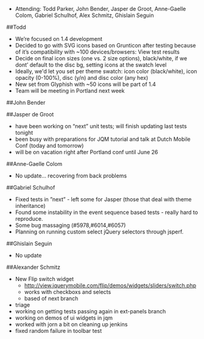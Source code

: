 * Attending: Todd Parker, John Bender, Jasper de Groot, Anne-Gaelle Colom, Gabriel Schulhof, Alex Schmitz, Ghislain Seguin

##Todd 
* We’re focused on 1.4 development
* Decided to go with SVG icons based on Grunticon after testing because of it’s compatibility with ~100 devices/browsers: View test results
* Decide on final icon sizes (one vs. 2 size options), black/white, if we dont’ default to the disc bg, setting icons at the swatch level
* Ideally, we'd let you set per theme swatch: icon color (black/white), icon opacity (0-100%), disc (y/n) and disc color (any hex)
* New set from Glyphish with ~50 icons will be part of 1.4
* Team will be meeting in Portland next week

##John Bender

##Jasper de Groot
* have been working on “next” unit tests; will finish updating last tests tonight
* been busy with preparations for JQM tutorial and talk at Dutch Mobile Conf (today and tomorrow)
* will be on vacation right after Portland conf until June 26

##Anne-Gaelle Colom 
* No update... recovering from back problems

##Gabriel Schulhof
* Fixed tests in ”next” - left some for Jasper (those that deal with theme inheritance)
* Found some instability in the event sequence based tests - really hard to reproduce.
* Some bug massaging (#5978,#6014,#6057)
* Planning on running custom select jQuery selectors through jsperf.

##Ghislain Seguin
* No update

##Alexander Schmitz
* New Flip switch widget 
	- http://view.jquerymobile.com/flip/demos/widgets/sliders/switch.php
	- works with checkboxs and selects
	- based of next branch	
* triage
* working on getting tests passing again in ext-panels branch
* working on demos of ui widgets in jqm
* worked with jorn a bit on cleaning up jenkins
* fixed random failure in toolbar test
